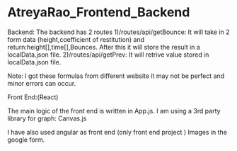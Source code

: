 # AtreyaRao_Frontend_Backend

Backend:
The backend has 2 routes 
1)/routes/api/getBounce: It will take in 2 form data (height,coefficient of restitution) and return:height[],time[],Bounces.
                          After this it will store the result in a localData.json file.
2)/routes/api/getPrev: It will retrive value stored in localData.json file.

Note: I got these formulas from different website it may not be perfect and minor errors can occur.


Front End:(React)

The main logic of the front end is written in App.js.
I am using a 3rd party library for graph: Canvas.js

I have also used angular as front end (only front end project ) Images in the google form.
